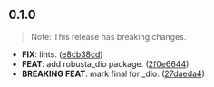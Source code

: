 ## 0.1.0

> Note: This release has breaking changes.

 - **FIX**: lints. ([e8cb38cd](https://github.com/covalab/robusta/commit/e8cb38cddf79defa0e68d54dcdd471e618ac32e0))
 - **FEAT**: add robusta_dio package. ([2f0e6644](https://github.com/covalab/robusta/commit/2f0e664481373593a0753f75ae7b4cba42d10c5e))
 - **BREAKING** **FEAT**: mark final for _dio. ([27daeda4](https://github.com/covalab/robusta/commit/27daeda41a02f6c4125bf8a11b3e02763a793502))

